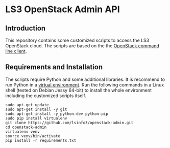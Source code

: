 # LS3 OpenStack Admin API

## Introduction

This repository contains some customized scripts to access the LS3 OpenStack cloud. The scripts are based on the the [OpenStack command line client](http://docs.openstack.org/developer/python-openstackclient/).

## Requirements and Installation

The scripts require Python and some additional libraries. It is recommend to run Python in a [virtual environment](https://virtualenv.pypa.io/). Run the following commands in a Linux shell (tested on Debian Jessy 64-bit) to install the whole environment including the customized scripts itself.

```
sudo apt-get update
sudo apt-get install -y git
sudo apt-get install -y python-dev python-pip
sudo pip install virtualenv
git clone https://github.com/lsinfo3/openstack-admin.git
cd openstack-admin
virtualenv venv
source venv/bin/activate
pip install -r requirements.txt
```

